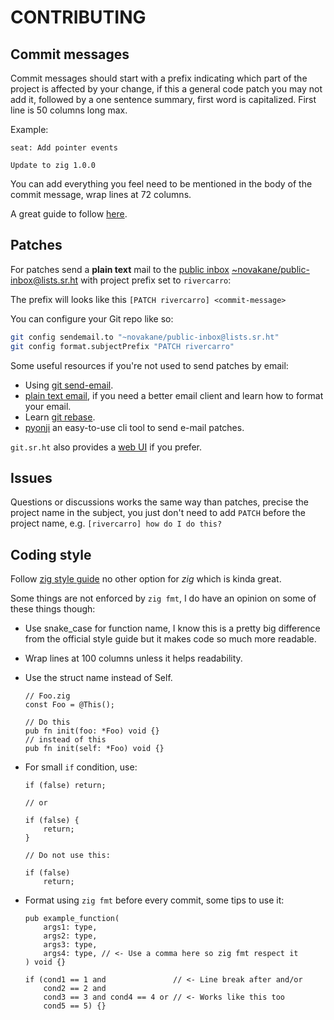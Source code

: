 # CONTRIBUTING

## Commit messages

Commit messages should start with a prefix indicating which part of the
project is affected by your change, if this a general code patch you may not
add it, followed by a one sentence summary, first word is capitalized. First
line is 50 columns long max.

Example:

    seat: Add pointer events

    Update to zig 1.0.0

You can add everything you feel need to be mentioned in the body of the
commit message, wrap lines at 72 columns.

A great guide to follow [here](https://gitlab.freedesktop.org/wayland/weston/-/blob/master/CONTRIBUTING.md#formatting-and-separating-commits).

## Patches

For patches send a **plain text** mail to the [public inbox](https://lists.sr.ht/~novakane/public-inbox)
[~novakane/public-inbox@lists.sr.ht](mailto:~novakane/public-inbox@lists.sr.ht)
with project prefix set to `rivercarro`:

The prefix will looks like this `[PATCH rivercarro] <commit-message>`

You can configure your Git repo like so:

```bash
git config sendemail.to "~novakane/public-inbox@lists.sr.ht"
git config format.subjectPrefix "PATCH rivercarro"
```

Some useful resources if you're not used to send patches by email:

-   Using [git send-email](https://git-send-email.io).
-   [plain text email](https://useplaintext.email/), if you need a better email
      client and learn how to format your email.
-   Learn [git rebase](https://git-rebase.io/).
-   [pyonji](https://git.sr.ht/~emersion/pyonji) an easy-to-use cli tool to send e-mail patches.

`git.sr.ht` also provides a [web UI](https://man.sr.ht/git.sr.ht/#sending-patches-upstream) if you prefer.

## Issues

Questions or discussions works the same way than patches, precise the project
name in the subject, you just don't need to add `PATCH` before the project name,
e.g.  `[rivercarro] how do I do this?`

## Coding style

Follow [zig style guide](https://ziglang.org/documentation/0.8.0/#Style-Guide)
no other option for _zig_ which is kinda great.

Some things are not enforced by `zig fmt`, I do have an opinion on some of
these things though:

-   Use snake_case for function name, I know this is a pretty big difference
      from the official style guide but it makes code so much more readable.
-   Wrap lines at 100 columns unless it helps readability.
-   Use the struct name instead of Self.

    ```zig
    // Foo.zig
    const Foo = @This();

    // Do this
    pub fn init(foo: *Foo) void {}
    // instead of this
    pub fn init(self: *Foo) void {}
    ```

-   For small `if` condition, use:

    ```zig
    if (false) return;

    // or

    if (false) {
        return;
    }

    // Do not use this:

    if (false)
        return;

    ```

-   Format using `zig fmt` before every commit, some tips to use it:

    ```zig
    pub example_function(
        args1: type,
        args2: type,
        args3: type,
        args4: type, // <- Use a comma here so zig fmt respect it
    ) void {}
    ```

    ```zig
    if (cond1 == 1 and               // <- Line break after and/or
        cond2 == 2 and
        cond3 == 3 and cond4 == 4 or // <- Works like this too
        cond5 == 5) {}
    ```

